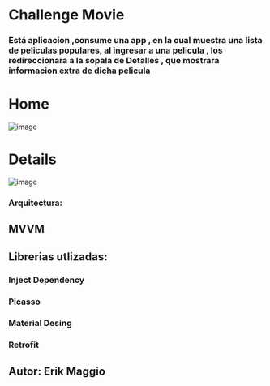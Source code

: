 # Challenge Movie

### Está aplicacion ,consume una app , en la cual muestra una lista de peliculas populares, al ingresar a una pelicula , los redireccionara a la sopala de Detalles , que mostrara informacion extra de dicha pelicula

# Home
![image](https://user-images.githubusercontent.com/87202940/163231439-67da62ee-b49d-4ea0-809a-208090a0ee7c.png)

# Details
![image](https://user-images.githubusercontent.com/87202940/163231637-a51d1d5d-4d95-44fb-bc18-b23995868df6.png)

### Arquitectura:
## MVVM

## Librerias utlizadas:
### Inject Dependency
### Picasso 
### Material Desing
### Retrofit

## Autor: Erik Maggio
